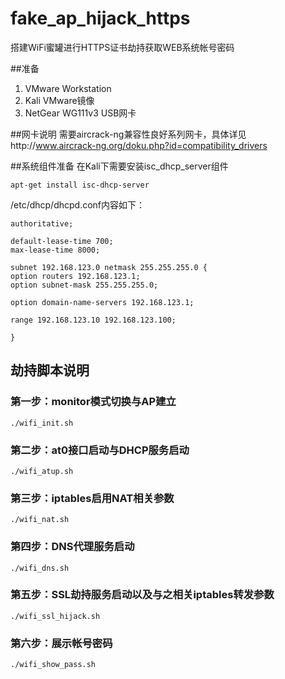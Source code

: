 # fake_ap_hijack_https
搭建WiFi蜜罐进行HTTPS证书劫持获取WEB系统帐号密码

##准备
1. VMware Workstation
2. Kali VMware镜像
3. NetGear WG111v3 USB网卡

##网卡说明
需要aircrack-ng兼容性良好系列网卡，具体详见http://www.aircrack-ng.org/doku.php?id=compatibility_drivers

##系统组件准备
在Kali下需要安装isc_dhcp_server组件
```
apt-get install isc-dhcp-server
```
/etc/dhcp/dhcpd.conf内容如下：
```
authoritative;

default-lease-time 700;
max-lease-time 8000;

subnet 192.168.123.0 netmask 255.255.255.0 {
option routers 192.168.123.1;
option subnet-mask 255.255.255.0;

option domain-name-servers 192.168.123.1;

range 192.168.123.10 192.168.123.100;

}
```

## 劫持脚本说明
### 第一步：monitor模式切换与AP建立
```
./wifi_init.sh
```
### 第二步：at0接口启动与DHCP服务启动
```
./wifi_atup.sh
```
### 第三步：iptables启用NAT相关参数
```
./wifi_nat.sh
```
### 第四步：DNS代理服务启动
```
./wifi_dns.sh
```
### 第五步：SSL劫持服务启动以及与之相关iptables转发参数
```
./wifi_ssl_hijack.sh
```
### 第六步：展示帐号密码
```
./wifi_show_pass.sh
```
